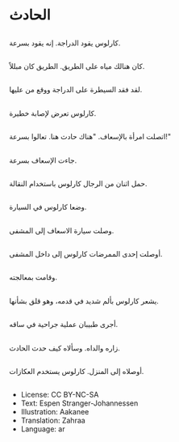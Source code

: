 # الحادث

##
كارلوس يقود الدراجة. إنه يقود بسرعة.

##
كان هنالك مياه على الطريق. الطريق كان مبللاً.

##
لقد فقد السيطرة على الدراجة ووقع من عليها.

##
كارلوس تعرض لإصابة خطيرة.

##
اتصلت امرأة بالإسعاف. "هناك حادث هنا. تعالوا بسرعة!"

##
جاءت الإسعاف بسرعة.

##
حمل اثنان من الرجال كارلوس باستخدام النقالة.

##
وضعا كارلوس في السيارة.

##
وصلت سيارة الاسعاف إلى المشفى.

##
أوصلت إحدى الممرضات كارلوس إلى داخل المشفى.

##
وقامت بمعالجته.

##
يشعر كارلوس بألم شديد في قدمه، وهو قلق بشأنها.

##
أجرى طبيبان عملية جراحية في ساقه.

##
زاره والداه. وسألاه كيف حدث الحادث.

##
أوصلاه إلى المنزل. كارلوس يستخدم العكازات.

##
* License: CC BY-NC-SA
* Text: Espen Stranger-Johannessen
* Illustration: Aakanee
* Translation: Zahraa
* Language: ar
